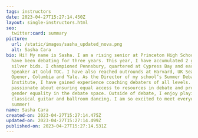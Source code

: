 ```yaml
---
tags: instructors
date: 2023-04-27T15:27:14.450Z
layout: single-instructors.html
seo:
  twitter:card: summary
picture:
  url: /static/images/sasha_updated_nova.png
  alt: Sasha Cara
bio: Hi! My name is Sasha. I am a rising senior at Princeton High School and
  have been debating for three years. This year, I have accumulated 2 gold and 2
  silver bids. I championed Pennsbury, quartered at Cypress Bay and earned 6th
  Speaker at Gold TOC. I have also reached outrounds at Harvard, UK Season
  Opener, Columbia and Yale. As the Director of my school’s Summer Debate
  Institute, I have gained experience coaching debaters of all levels. I am
  passionate about ensuring equal access to resources in debate and promoting
  gender equality in the debate space. Outside of debate, I enjoy playing
  classical guitar and ballroom dancing. I am so excited to meet everyone this
  summer!
name: Sasha Cara
created-on: 2023-04-27T15:27:14.475Z
updated-on: 2023-04-27T15:27:14.499Z
published-on: 2023-04-27T15:27:14.531Z
---
```

